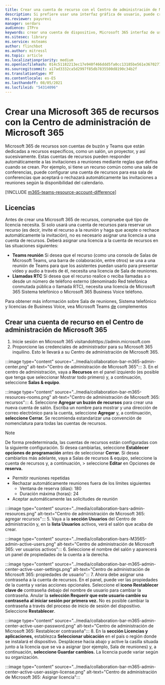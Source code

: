 ```yaml
---
title: Crear una cuenta de recurso con el Centro de administración de Microsoft 365
description: Si prefiere usar una interfaz gráfica de usuario, puede crear una cuenta de recursos para su Salas de Microsoft Teams y barras de colaboración para Microsoft Teams el Centro de Administración de Microsoft 365 gráfico.
ms.reviewer: payurevi
manager: serdars
audience: ITPro
keywords: crear una cuenta de dispositivo, Microsoft 365 interfaz de usuario, Centro de administración de Microsoft 365
ms.sitesec: library
ms.service: msteams
author: flinchbot
ms.author: mitressl
ms.topic: article
ms.localizationpriority: medium
ms.openlocfilehash: 014c51182213ec17e940f466ddd5fa0cc13185be561e3670277430ce78a054c2
ms.sourcegitcommit: a17ad3332ca5d2997f85db7835500d8190c34b2f
ms.translationtype: MT
ms.contentlocale: es-ES
ms.lasthandoff: 08/05/2021
ms.locfileid: "54314096"
---
```

# <a name="create-a-microsoft-365-resource-account-using-the-microsoft-365-admin-center"></a>Crear una Microsoft 365 de recursos con la Centro de administración de Microsoft 365

Microsoft 365 de recursos son cuentas de buzón y Teams que están dedicadas a recursos específicos, como un salón, un proyector, y así sucesivamente. Estas cuentas de recursos pueden responder automáticamente a las invitaciones a reuniones mediante reglas que defina cuando se crean. Por ejemplo, si tiene un recurso común como una sala de conferencias, puede configurar una cuenta de recursos para esa sala de conferencias que aceptará o rechazará automáticamente las invitaciones a reuniones según la disponibilidad del calendario.

<!-- The steps in this article show you how to set up a resource account using the Microsoft 365 admin center. If you'd rather use PowerShell to create resource accounts, [Create a resource account using the PowerShell](resource-account-ps.md). -->

[!INCLUDE [m365-teams-resource-account-difference](../includes/m365-teams-resource-account-difference.md)]

## <a name="licensing"></a>Licencias

Antes de crear una Microsoft 365 de recursos, compruebe qué tipo de licencia necesita. Si solo usará una cuenta de recursos para reservar un recurso (es decir, invite el recurso a la reunión y haga que acepte o rechace automáticamente la invitación), no es necesario asignar una licencia a una cuenta de recursos. Deberá asignar una licencia a la cuenta de recursos en las situaciones siguientes:

- **Teams reunión** Si desea que el recurso (como una consola de Salas de Microsoft Teams, una barra de colaboración, entre otros) se una a una reunión de Teams para que los asistentes puedan usarlo para presentar vídeo y audio a través de él, necesita una licencia de Sala de reuniones. 
- **Llamadas RTC** Si desea que el recurso realice o reciba llamadas a o desde un número de teléfono externo (denominado Red telefónica conmutada pública o llamada RTC), necesita una licencia de Microsoft 365 Sistema telefónico o Microsoft 365 Business Voice teléfono.

Para obtener más información sobre Sala de reuniones, Sistema telefónico y licencias de Business Voice, vea Microsoft Teams [de](../teams-add-on-licensing/microsoft-teams-add-on-licensing.md) complementos

## <a name="create-a-resource-account-in-the-microsoft-365-admin-center"></a><a href="" id="create-device-acct-m365-admin-ctr"></a>Crear una cuenta de recurso en el Centro de administración de Microsoft 365

1. Inicie sesión en Microsoft 365 visitandohttps://admin.microsoft.com
2. Proporcione las credenciales de administrador para su Microsoft 365 inquilino. Esto le llevará a su Centro de administración de Microsoft 365.

:::image type="content" source="../media/collaboration-bar-m365-admin-center.png" alt-text="Centro de administración de Microsoft 365":::
3. En el centro de administración, vaya a **Recursos** en  el panel izquierdo (es posible que tenga que seleccionar Mostrar todo primero) y, a continuación, seleccione **Salas & equipo**.

:::image type="content" source="../media/collaboration-bar-m365-resources-rooms.png" alt-text="Centro de administración de Microsoft 365: recursos":::
4. Seleccione **Agregar un buzón de recursos** para crear una nueva cuenta de salón. Escriba un nombre para mostrar y una dirección de correo electrónico para la cuenta, seleccione **Agregar** y, a continuación, **seleccione Cerrar.** Se recomienda estandarizar una convención de nomenclatura para todas las cuentas de recursos.

> [!NOTE]
> De forma predeterminada, las cuentas de recursos están configuradas con la siguiente configuración. Si desea cambiarlas, seleccione **Establecer opciones de programación** antes de seleccionar **Cerrar.** Si desea cambiarlos más adelante, vaya a Salas de recursos & equipo, seleccione la cuenta de recursos y, a continuación,  >  seleccione **Editar** en Opciones de **reserva.**
>
> - Permitir reuniones repetidas
> - Rechazar automáticamente reuniones fuera de los límites siguientes
>   - Ventana de reserva (días): 180
>   - Duración máxima (horas): 24
> - Aceptar automáticamente las solicitudes de reunión

:::image type="content" source="../media/collaboration-bars-admin-resources.png" alt-text="Centro de administración de Microsoft 365: agregar recursos":::
5. Vaya a la **sección Usuarios** del Centro de administración y, en la **lista Usuarios** activos, verá el salón que acaba de crear.

:::image type="content" source="../media/collaboration-bars-M3565-admin-active-users.png" alt-text="Centro de administración de Microsoft 365: ver usuarios activos":::
6. Seleccione el nombre del salón y aparecerá un panel de propiedades de la cuenta a la derecha.

:::image type="content" source="../media/collaboration-bar-m365-admin-center-active-user-settings.png" alt-text="Centro de administración de Microsoft 365: propiedades de usuario":::
7. Ahora debe asignar una contraseña a la cuenta de recursos. En el panel, puede ver las propiedades de la cuenta y varias acciones opcionales. Seleccione el **icono Restablecer clave de** contraseña debajo del nombre de usuario para cambiar la contraseña. Anular la **selección Requerir que este usuario cambie su contraseña al iniciar sesión por primera vez.** No es posible cambiar la contraseña a través del proceso de inicio de sesión del dispositivo. Seleccione **Restablecer**.

:::image type="content" source="../media/collaboration-bar-m365-admin-center-active-user-password.png" alt-text="Centro de administración de Microsoft 365: Restablecer contraseña":::
8. En la **sección Licencias y aplicaciones,** establezca **Seleccionar ubicación** en el país o región donde se instalará el dispositivo. Desplácese hacia abajo y active la casilla situada junto a la licencia que se va a asignar (por ejemplo, Sala de reuniones) y, a continuación, **seleccione Guardar cambios.** La licencia puede variar según su organización.

:::image type="content" source="../media/collaboration-bar-m365-admin-center-active-user-assign-license.png" alt-text="Centro de administración de Microsoft 365: Asignar licencia":::
